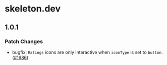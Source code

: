 # skeleton.dev

## 1.0.1

### Patch Changes

- bugfix: `Ratings` icons are only interactive when `iconType` is set to `button`. ([#1686](https://github.com/skeletonlabs/skeleton/pull/1686))
